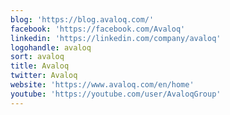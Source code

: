 ```yaml
---
blog: 'https://blog.avaloq.com/'
facebook: 'https://facebook.com/Avaloq'
linkedin: 'https://linkedin.com/company/avaloq'
logohandle: avaloq
sort: avaloq
title: Avaloq
twitter: Avaloq
website: 'https://www.avaloq.com/en/home'
youtube: 'https://youtube.com/user/AvaloqGroup'
---
```

